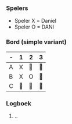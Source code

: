 ### Spelers
- Speler X = Daniel
- Speler O = DANI

### Bord (simple variant)
| - | 1 | 2 | 3 |
|---|---|---|---|
| A |X|🔲|🔲|
| B |X|O|🔲|
| C |🔲|🔲|🔲|

### Logboek
1. ..
